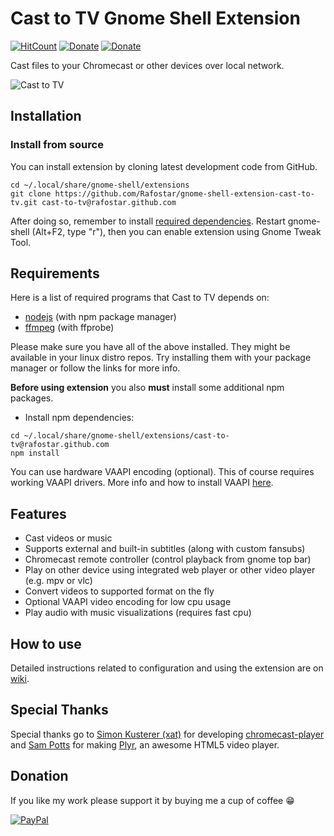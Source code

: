 # Cast to TV Gnome Shell Extension
[![HitCount](http://hits.dwyl.io/Rafostar/gnome-shell-extension-cast-to-tv.svg)](https://github.com/Rafostar/gnome-shell-extension-cast-to-tv)
[![Donate](https://img.shields.io/badge/Donate-PayPal-blue.svg)](https://www.paypal.com/cgi-bin/webscr?cmd=_s-xclick&hosted_button_id=TFVDFD88KQ322)
[![Donate](https://img.shields.io/badge/Donate-PayPal.Me-lightgrey.svg)](https://www.paypal.me/Rafostar)

Cast files to your Chromecast or other devices over local network.

![Cast to TV](https://raw.githubusercontent.com/wiki/Rafostar/gnome-shell-extension-cast-to-tv/images/Cast-to-TV.png)

## Installation
### Install from source
You can install extension by cloning latest development code from GitHub.
```
cd ~/.local/share/gnome-shell/extensions
git clone https://github.com/Rafostar/gnome-shell-extension-cast-to-tv.git cast-to-tv@rafostar.github.com
```
After doing so, remember to install [required dependencies](https://github.com/Rafostar/gnome-shell-extension-cast-to-tv#requirements).
Restart gnome-shell (Alt+F2, type "r"), then you can enable extension using Gnome Tweak Tool.

## Requirements
Here is a list of required programs that Cast to TV depends on:
* [nodejs](https://www.npmjs.com/get-npm) (with npm package manager)
* [ffmpeg](https://ffmpeg.org) (with ffprobe)

Please make sure you have all of the above installed.
They might be available in your linux distro repos.
Try installing them with your package manager or follow the links for more info.

**Before using extension** you also **must** install some additional npm packages.

* Install npm dependencies:
```
cd ~/.local/share/gnome-shell/extensions/cast-to-tv@rafostar.github.com
npm install
```
You can use hardware VAAPI encoding (optional). This of course requires working VAAPI drivers. More info and how to install VAAPI [here](https://wiki.archlinux.org/index.php/Hardware_video_acceleration).

## Features
* Cast videos or music
* Supports external and built-in subtitles (along with custom fansubs)
* Chromecast remote controller (control playback from gnome top bar)
* Play on other device using integrated web player or other video player (e.g. mpv or vlc)
* Convert videos to supported format on the fly
* Optional VAAPI video encoding for low cpu usage
* Play audio with music visualizations (requires fast cpu)

## How to use
Detailed instructions related to configuration and using the extension are on [wiki](https://github.com/Rafostar/gnome-shell-extension-cast-to-tv/wiki).

## Special Thanks
Special thanks go to [Simon Kusterer (xat)](https://github.com/xat) for developing [chromecast-player](https://github.com/xat/chromecast-player) and [Sam Potts](https://github.com/sampotts) for making [Plyr](https://github.com/sampotts/plyr), an awesome HTML5 video player.

## Donation
If you like my work please support it by buying me a cup of coffee :grin:

[![PayPal](https://www.paypalobjects.com/en_US/i/btn/btn_donateCC_LG.gif)](https://www.paypal.com/cgi-bin/webscr?cmd=_s-xclick&hosted_button_id=TFVDFD88KQ322)
